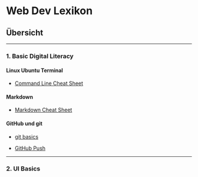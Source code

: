 # Web Dev Lexikon

## Übersicht
---

### 1. Basic Digital Literacy


#### Linux Ubuntu Terminal
- [Command Line Cheat Sheet](https://cheatography.com/davechild/cheat-sheets/linux-command-line/)

#### Markdown
- [Markdown Cheat Sheet](https://github.com/adam-p/markdown-here/wiki/Markdown-Cheatsheet) 

#### GitHub und git
 - [git basics](https://github.com/robbdouglas/web-dev-tutorials/blob/main/github/git-tutorial.md)

 - [GitHub Push](https://github.com/robbdouglas/web-dev-tutorials/blob/main/github/github-push.md)

---
 ### 2. UI Basics
 